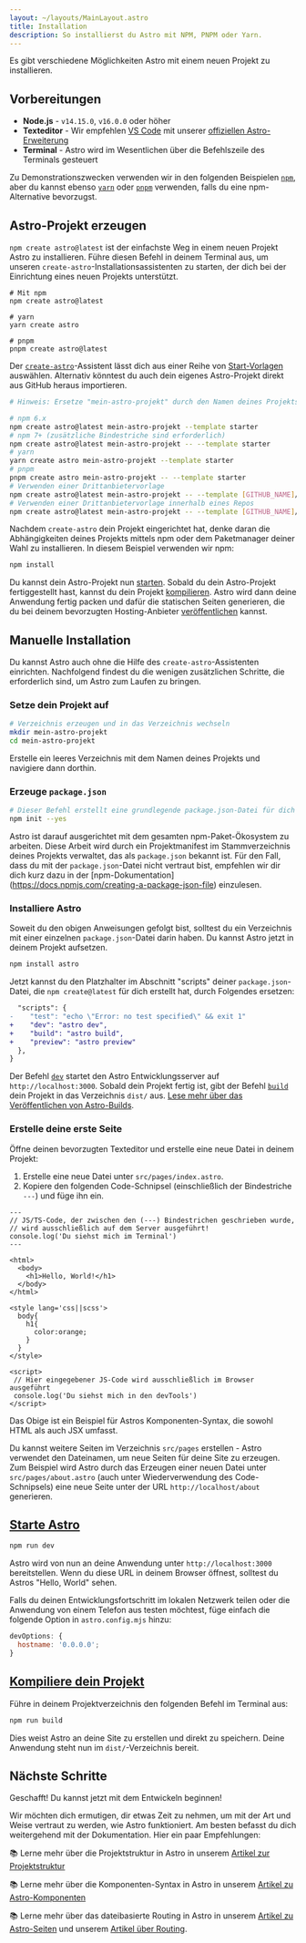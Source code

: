 ```yaml
---
layout: ~/layouts/MainLayout.astro
title: Installation
description: So installierst du Astro mit NPM, PNPM oder Yarn.
---
```


Es gibt verschiedene Möglichkeiten Astro mit einem neuen Projekt zu installieren.

## Vorbereitungen

- **Node.js** - `v14.15.0`, `v16.0.0` oder höher
- **Texteditor** - Wir empfehlen [VS Code](https://code.visualstudio.com/) mit unserer [offiziellen Astro-Erweiterung](https://marketplace.visualstudio.com/items?itemName=astro-build.astro-vscode)
- **Terminal** - Astro wird im Wesentlichen über die Befehlszeile des Terminals gesteuert

Zu Demonstrationszwecken verwenden wir in den folgenden Beispielen [`npm`](https://www.npmjs.com/), aber du kannst ebenso [`yarn`](https://yarnpkg.com/) oder [`pnpm`](https://pnpm.io/) verwenden, falls du eine npm-Alternative bevorzugst.

## Astro-Projekt erzeugen

`npm create astro@latest` ist der einfachste Weg in einem neuen Projekt Astro zu installieren. Führe diesen Befehl in deinem Terminal aus, um unseren `create-astro`-Installationsassistenten zu starten, der dich bei der Einrichtung eines neuen Projekts unterstützt.

```shell
# Mit npm
npm create astro@latest

# yarn
yarn create astro

# pnpm
pnpm create astro@latest
```

Der [`create-astro`](https://github.com/withastro/astro/tree/main/packages/create-astro)-Assistent lässt dich aus einer Reihe von [Start-Vorlagen](https://github.com/withastro/astro/tree/main/examples) auswählen. Alternativ könntest du auch dein eigenes Astro-Projekt direkt aus GitHub heraus importieren.

```bash
# Hinweis: Ersetze "mein-astro-projekt" durch den Namen deines Projekts.

# npm 6.x
npm create astro@latest mein-astro-projekt --template starter
# npm 7+ (zusätzliche Bindestriche sind erforderlich)
npm create astro@latest mein-astro-projekt -- --template starter
# yarn
yarn create astro mein-astro-projekt --template starter
# pnpm
pnpm create astro mein-astro-projekt -- --template starter
# Verwenden einer Drittanbietervorlage
npm create astro@latest mein-astro-projekt -- --template [GITHUB_NAME]/[REPO_NAME]
# Verwenden einer Drittanbietervorlage innerhalb eines Repos
npm create astro@latest mein-astro-projekt -- --template [GITHUB_NAME]/[REPO_NAME]/pfad/zur/vorlage
```

Nachdem `create-astro` dein Projekt eingerichtet hat, denke daran die Abhängigkeiten deines Projekts mittels npm oder dem Paketmanager deiner Wahl zu installieren. In diesem Beispiel verwenden wir npm:

```bash
npm install
```

Du kannst dein Astro-Projekt nun [starten](#start-astro). Sobald du dein Astro-Projekt fertiggestellt hast, kannst du dein Projekt [kompilieren](#build-astro). Astro wird dann deine Anwendung fertig packen und dafür die statischen Seiten generieren, die du bei deinem bevorzugten Hosting-Anbieter [veröffentlichen](/guides/deploy) kannst.

## Manuelle Installation

Du kannst Astro auch ohne die Hilfe des `create-astro`-Assistenten einrichten. Nachfolgend findest du die wenigen zusätzlichen Schritte, die erforderlich sind, um Astro zum Laufen zu bringen.

### Setze dein Projekt auf

```bash
# Verzeichnis erzeugen und in das Verzeichnis wechseln
mkdir mein-astro-projekt
cd mein-astro-projekt
```

Erstelle ein leeres Verzeichnis mit dem Namen deines Projekts und navigiere dann dorthin.

### Erzeuge `package.json`

```bash
# Dieser Befehl erstellt eine grundlegende package.json-Datei für dich
npm init --yes
```

Astro ist darauf ausgerichtet mit dem gesamten npm-Paket-Ökosystem zu arbeiten. Diese Arbeit wird durch ein Projektmanifest im Stammverzeichnis deines Projekts verwaltet, das als `package.json` bekannt ist. Für den Fall, dass du mit der `package.json`-Datei nicht vertraut bist, empfehlen wir dir dich kurz dazu in der [npm-Dokumentation] (https://docs.npmjs.com/creating-a-package-json-file) einzulesen.

### Installiere Astro

Soweit du den obigen Anweisungen gefolgt bist, solltest du ein Verzeichnis mit einer einzelnen `package.json`-Datei darin haben. Du kannst Astro jetzt in deinem Projekt aufsetzen.

```bash
npm install astro
```

Jetzt kannst du den Platzhalter im Abschnitt "scripts" deiner `package.json`-Datei, die `npm create@latest` für dich erstellt hat, durch Folgendes ersetzen:

```diff
  "scripts": {
-    "test": "echo \"Error: no test specified\" && exit 1"
+    "dev": "astro dev",
+    "build": "astro build",
+    "preview": "astro preview"
  },
}
```

Der Befehl [`dev`](#start-astro) startet den Astro Entwicklungsserver auf `http://localhost:3000`. Sobald dein Projekt fertig ist, gibt der Befehl [`build`](#build-astro) dein Projekt in das Verzeichnis `dist/` aus. [Lese mehr über das Veröffentlichen von Astro-Builds](/guides/deploy).

### Erstelle deine erste Seite

Öffne deinen bevorzugten Texteditor und erstelle eine neue Datei in deinem Projekt:

1. Erstelle eine neue Datei unter `src/pages/index.astro`.
2. Kopiere den folgenden Code-Schnipsel (einschließlich der Bindestriche `---`) und füge ihn ein.

```astro
---
// JS/TS-Code, der zwischen den (---) Bindestrichen geschrieben wurde,
// wird ausschließlich auf dem Server ausgeführt!
console.log('Du siehst mich im Terminal')
---

<html>
  <body>
    <h1>Hello, World!</h1>
  </body>
</html>

<style lang='css||scss'>
  body{
    h1{
      color:orange;
    }
  }
</style>

<script>
 // Hier eingegebener JS-Code wird ausschließlich im Browser ausgeführt
 console.log('Du siehst mich in den devTools')
</script>
```

Das Obige ist ein Beispiel für Astros Komponenten-Syntax, die sowohl HTML als auch JSX umfasst.

Du kannst weitere Seiten im Verzeichnis `src/pages` erstellen - Astro verwendet den Dateinamen, um neue Seiten für deine Site zu erzeugen. Zum Beispiel wird Astro durch das Erzeugen einer neuen Datei unter `src/pages/about.astro` (auch unter Wiederverwendung des Code-Schnipsels) eine neue Seite unter der URL `http://localhost/about` generieren.

## [Starte Astro](#start-astro)

```bash
npm run dev
```

Astro wird von nun an deine Anwendung unter `http://localhost:3000` bereitstellen. Wenn du diese URL in deinem Browser öffnest, solltest du Astros "Hello, World" sehen.

Falls du deinen Entwicklungsfortschritt im lokalen Netzwerk teilen oder die Anwendung von einem Telefon aus testen möchtest, füge einfach die folgende Option in `astro.config.mjs` hinzu:

```js
devOptions: {
  hostname: '0.0.0.0';
}
```

## [Kompiliere dein Projekt](#build-astro)

Führe in deinem Projektverzeichnis den folgenden Befehl im Terminal aus:

```bash
npm run build
```

Dies weist Astro an deine Site zu erstellen und direkt zu speichern. Deine Anwendung steht nun im `dist/`-Verzeichnis bereit.

## Nächste Schritte

Geschafft! Du kannst jetzt mit dem Entwickeln beginnen!

Wir möchten dich ermutigen, dir etwas Zeit zu nehmen, um mit der Art und Weise vertraut zu werden, wie Astro funktioniert. Am besten befasst du dich weitergehend mit der Dokumentation. Hier ein paar Empfehlungen:

📚 Lerne mehr über die Projektstruktur in Astro in unserem [Artikel zur Projektstruktur](/de/core-concepts/project-structure)

📚 Lerne mehr über die Komponenten-Syntax in Astro in unserem [Artikel zu Astro-Komponenten](/de/core-concepts/astro-components)

📚 Lerne mehr über das dateibasierte Routing in Astro in unserem [Artikel zu Astro-Seiten](/de/core-concepts/astro-pages) und unserem [Artikel über Routing](/de/core-concepts/routing).
